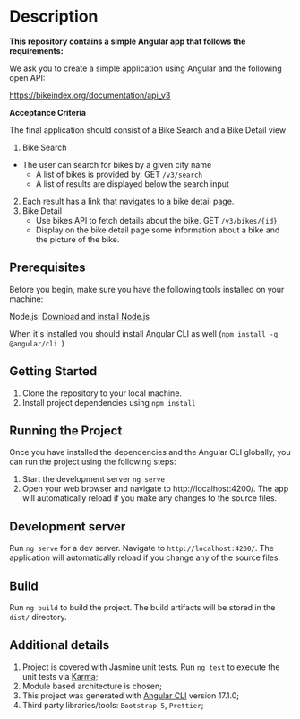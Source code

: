 # Description

**This repository contains a simple Angular app that follows the requirements:**

We ask you to create a simple application using Angular and the following
open API:

https://bikeindex.org/documentation/api_v3

**Acceptance Criteria**

The final application should consist of a Bike Search and a Bike Detail
view

1. Bike Search
- The user can search for bikes by a given city name
  - A list of bikes is provided by: GET `/v3/search`
  - A list of results are displayed below the search input
2. Each result has a link that navigates to a bike detail page.
3. Bike Detail
   - Use bikes API to fetch details about the bike. GET
   `/v3/bikes/{id}`
   - Display on the bike detail page some information about a bike
   and the picture of the bike.


## Prerequisites

Before you begin, make sure you have the following tools installed on your machine:

Node.js: [Download and install Node.js](https://nodejs.org/en/)

When it's installed you should install Angular CLI as well (`npm install -g @angular/cli
`)

## Getting Started
1. Clone the repository to your local machine.
2. Install project dependencies using `npm install`

## Running the Project

Once you have installed the dependencies and the Angular CLI globally, you can run the project using the following steps:
1. Start the development server `ng serve`
2. Open your web browser and navigate to http://localhost:4200/. The app will automatically reload if you make any changes to the source files.

## Development server

Run `ng serve` for a dev server. Navigate to `http://localhost:4200/`. The application will automatically reload if you change any of the source files.

## Build

Run `ng build` to build the project. The build artifacts will be stored in the `dist/` directory.

## Additional details

1. Project is covered with Jasmine unit tests. Run `ng test` to execute the unit tests via [Karma](https://karma-runner.github.io);
2. Module based architecture is chosen;
3. This project was generated with [Angular CLI](https://github.com/angular/angular-cli) version 17.1.0;
4. Third party libraries/tools: `Bootstrap 5`, `Prettier`;
